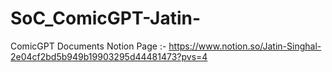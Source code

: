 # SoC_ComicGPT-Jatin-

ComicGPT Documents Notion Page :- https://www.notion.so/Jatin-Singhal-2e04cf2bd5b949b19903295d44481473?pvs=4
